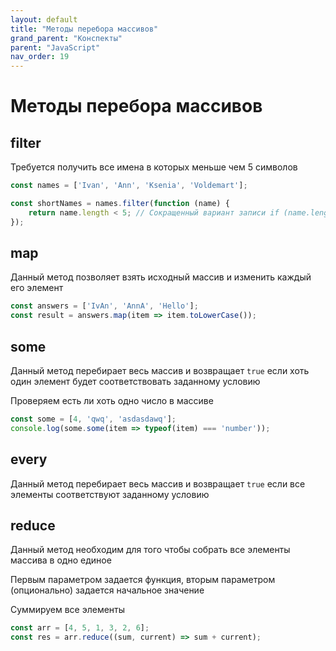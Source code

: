 ```yaml
---
layout: default
title: "Методы перебора массивов"
grand_parent: "Конспекты"
parent: "JavaScript"
nav_order: 19
---
```


# Методы перебора массивов

## filter

Требуется получить все имена в которых меньше чем 5 символов

```javascript
const names = ['Ivan', 'Ann', 'Ksenia', 'Voldemart'];

const shortNames = names.filter(function (name) {
    return name.length < 5; // Сокращенный вариант записи if (name.length < 5) {return name.length;}
});
```
## map

Данный метод позволяет взять исходный массив и изменить каждый его элемент

```javascript
const answers = ['IvAn', 'AnnA', 'Hello'];
const result = answers.map(item => item.toLowerCase());
```

## some

Данный метод перебирает весь массив и возвращает `true` если хоть один элемент будет соответствовать заданному условию

Проверяем есть ли хоть одно число в массиве

```javascript
const some = [4, 'qwq', 'asdasdawq'];
console.log(some.some(item => typeof(item) === 'number'));
```

## every

Данный метод перебирает весь массив и возвращает `true` если все элементы соответствуют заданному условию


## reduce

Данный метод необходим для того чтобы собрать все элементы массива в одно единое 

Первым параметром задается функция, вторым параметром (опционально) задается начальное значение

Суммируем все элементы

```javascript
const arr = [4, 5, 1, 3, 2, 6];
const res = arr.reduce((sum, current) => sum + current);
```


